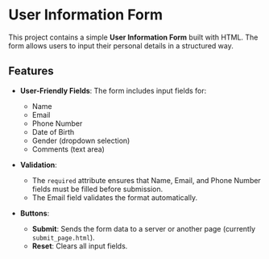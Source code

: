 # User Information Form

This project contains a simple **User Information Form** built with HTML. The form allows users to input their personal details in a structured way.

## Features

- **User-Friendly Fields**: The form includes input fields for:

  - Name
  - Email
  - Phone Number
  - Date of Birth
  - Gender (dropdown selection)
  - Comments (text area)

- **Validation**:

  - The `required` attribute ensures that Name, Email, and Phone Number fields must be filled before submission.
  - The Email field validates the format automatically.

- **Buttons**:
  - **Submit**: Sends the form data to a server or another page (currently `submit_page.html`).
  - **Reset**: Clears all input fields.
